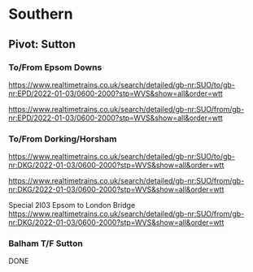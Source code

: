 # Southern

## Pivot: Sutton

### To/From Epsom Downs

https://www.realtimetrains.co.uk/search/detailed/gb-nr:SUO/to/gb-nr:EPD/2022-01-03/0600-2000?stp=WVS&show=all&order=wtt

https://www.realtimetrains.co.uk/search/detailed/gb-nr:SUO/from/gb-nr:EPD/2022-01-03/0600-2000?stp=WVS&show=all&order=wtt

### To/From Dorking/Horsham

https://www.realtimetrains.co.uk/search/detailed/gb-nr:SUO/to/gb-nr:DKG/2022-01-03/0600-2000?stp=WVS&show=all&order=wtt

https://www.realtimetrains.co.uk/search/detailed/gb-nr:SUO/from/gb-nr:DKG/2022-01-03/0600-2000?stp=WVS&show=all&order=wtt

Special 2I03 Epsom to London Bridge https://www.realtimetrains.co.uk/search/detailed/gb-nr:SUO/from/gb-nr:DKG/2022-01-03/0600-2000?stp=WVS&show=all&order=wtt

### Balham T/F Sutton

DONE
